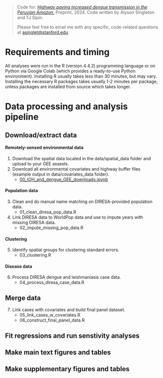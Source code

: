 > Code for: [_Highway paving increased dengue transmission in the Peruvian Amazon._](https://www.medrxiv.org/content/10.1101/2024.11.15.24317406v1) Preprint, 2024. Code written by Alyson Singleton and TJ Sipin.
>
> Please feel free to email me with any specific, code-related questions at asinglet@stanford.edu.

# Requirements and timing
All analyses were run in the R (version 4.4.2) programming language or on Python via Google Colab (which provides a ready-to-use Python environment). Installing R usually takes less than 30 minutes, but may vary. Installing the necessary R packages takes usually 1-2 minutes per package, unless packages are installed from source which takes longer.

# Data processing and analysis pipeline

## Download/extract data

#### Remotely-sensed environmental data
1) Download the spatial data located in the data/spatial_data folder and upload to your GEE assests.
2) Download all environmental covariates and highway buffer files (example output in data/covariates_data folder).
   - [00_IOH_and_dengue_GEE_downloads.ipynb](https://colab.research.google.com/drive/1NuFvsgjjnNCU4ZElD4kMuuzfHIACS-fD?usp=sharing)
  
#### Population data
3) Clean and do manual name matching on DIRESA-provided population data.
   - 01_clean_diresa_pop_data.R 
4) Link DIRESA data to WorldPop data and use to impute years with missing DIRESA data.
   - 02_impute_missing_pop_data.R 

#### Clustering
5) Identify spatial groups for clustering standard errors.
   - 03_clustering.R 

#### Disease data
6) Process DIRESA dengue and leishmaniasis case data.
   - 04_process_diresa_case_data.R

## Merge data
7) Link cases with covariates and build final panel dataset.
   - 05_link_cases_w_covariates.R
   - 06_construct_final_panel_data.R

## Fit regressions and run senstivity analyses

## Make main text figures and tables

## Make supplementary figures and tables
